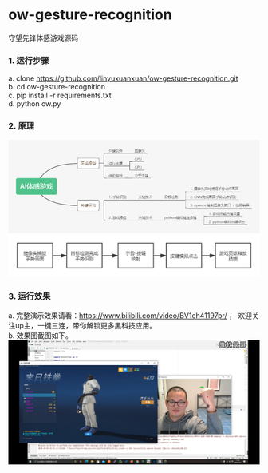 # ow-gesture-recognition
守望先锋体感游戏源码


### 1. 运行步骤  
a. clone https://github.com/linyuxuanxuan/ow-gesture-recognition.git  
b. cd ow-gesture-recognition  
c. pip install -r requirements.txt  
d. python ow.py

### 2. 原理

![脑图](https://github.com/linyuxuanxuan/ow-gesture-recognition/blob/main/images/mind.png "脑图")
![流程图](https://github.com/linyuxuanxuan/ow-gesture-recognition/blob/main/images/process.png "流程图")


### 3. 运行效果

a. 完整演示效果请看：https://www.bilibili.com/video/BV1eh41197pr/ ， 欢迎关注up主，一键三连，带你解锁更多黑科技应用。  
b. 效果图截图如下。
![运行效果图](https://github.com/linyuxuanxuan/ow-gesture-recognition/blob/main/images/111.png "运行效果图")

